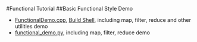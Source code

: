 #Functional Tutorial
##Basic Functional Style Demo
- [FunctionalDemo.cpp](FunctionalDemo.cpp), [Build Shell](build_functional_demo.sh), including map, filter, reduce and other utilities demo
- [functional_demo.py](functional_demo.py), including map, filter, reduce demo